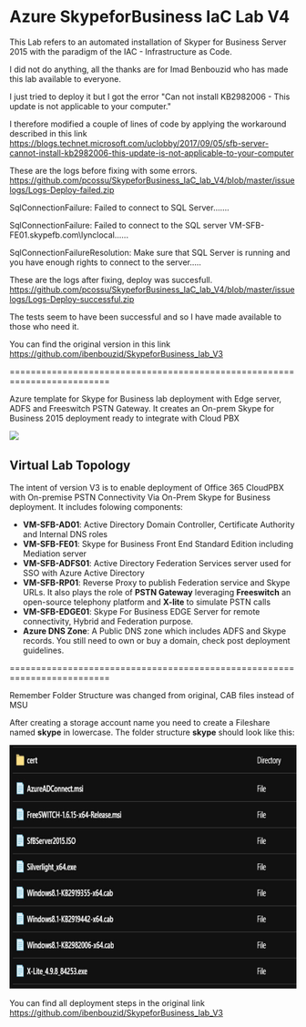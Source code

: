 # Azure SkypeforBusiness IaC Lab V4

This Lab refers to an automated installation of Skyper for Business Server 2015 with the paradigm of the IAC - Infrastructure as Code.

I did not do anything, all the thanks are for Imad Benbouzid who has made this lab available to everyone.

I just tried to deploy it but I got the error "Can not install KB2982006 - This update is not applicable to your computer."

I therefore modified a couple of lines of code by applying the workaround described in this link https://blogs.technet.microsoft.com/uclobby/2017/09/05/sfb-server-cannot-install-kb2982006-this-update-is-not-applicable-to-your-computer

These are the logs before fixing with some errors. https://github.com/pcossu/SkypeforBusiness_IaC_lab_V4/blob/master/issuelogs/Logs-Deploy-failed.zip

SqlConnectionFailure: Failed to connect to SQL Server.......

SqlConnectionFailure: Failed to connect to the SQL server VM-SFB-FE01.skypefb.com\lynclocal......
 	 
SqlConnectionFailureResolution: Make sure that SQL Server is running and you have enough rights to connect to the server.....


These are the logs after fixing, deploy was succesfull. https://github.com/pcossu/SkypeforBusiness_IaC_lab_V4/blob/master/issuelogs/Logs-Deploy-successful.zip

The tests seem to have been successful and so I have made available to those who need it.

You can find the original version in this link
https://github.com/ibenbouzid/SkypeforBusiness_lab_V3

=========================================================================


Azure template for Skype for Business lab deployment with Edge server, ADFS and Freeswitch PSTN Gateway. It creates an On-prem Skype for Business 2015 deployment ready to integrate with Cloud PBX

<a href="https://portal.azure.com/#create/Microsoft.Template/uri/https%3A%2F%2Fraw.githubusercontent.com%2Fpcossu%2FSkypeforBusiness_IaC_lab_V4%2Fmaster%2Fazuredeploy.json" target="_blank">
    <img src="http://azuredeploy.net/deploybutton.png"/> </a>

## Virtual Lab Topology

The intent of version V3 is to enable deployment of Office 365 CloudPBX with On-premise PSTN Connectivity Via On-Prem Skype for Business deployment. It includes folowing components:

- **VM-SFB-AD01**: Active Directory Domain Controller, Certificate Authority and Internal DNS roles
- **VM-SFB-FE01**: Skype for Business Front End Standard Edition including Mediation server
- **VM-SFB-ADFS01**: Active Directory Federation Services server used for SSO with Azure Active Directory
- **VM-SFB-RP01**: Reverse Proxy to publish Federation service and Skype URLs. It also plays the role of **PSTN Gateway** leveraging **Freeswitch** an open-source telephony platform and **X-lite** to simulate PSTN calls
- **VM-SFB-EDGE01**: Skype For Business EDGE Server for remote connectivity, Hybrid and Federation purpose.
- **Azure DNS Zone**: A Public DNS zone which includes ADFS and Skype records. You still need to own or buy a domain, check post deployment guidelines.

=========================================================================

Remember Folder Structure was changed from original, CAB files instead of MSU

After creating a storage account name you need to create a Fileshare named **skype** in lowercase.
The folder structure **skype** should look like this:

<a >
<img src="https://raw.githubusercontent.com/pcossu/SkypeforBusiness_IaC_lab_V4/master/images/FolderStructure2.jpg" width="612" height="428"/>
</a>



You can find all deployment steps in the original link https://github.com/ibenbouzid/SkypeforBusiness_lab_V3





